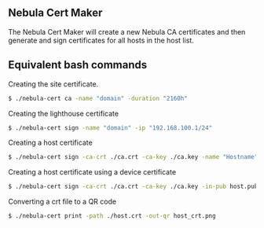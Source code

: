 ## Nebula Cert Maker

The Nebula Cert Maker will create a new Nebula CA certificates and then generate and sign certificates for all hosts in the host list. 

## Equivalent bash commands

Creating the site certificate.

```bash
$ ./nebula-cert ca -name "domain" -duration "2160h" 
```

Creating the lighthouse certificate

```bash
$ ./nebula-cert sign -name "domain" -ip "192.168.100.1/24"
```

Creating a host certificate

```bash
$ ./nebula-cert sign -ca-crt ./ca.crt -ca-key ./ca.key -name "Hostname" -ip "192.168.100.100/24" -groups "client_devices,admin_group_3,devs"
```

  
Creating a host certificate using a device certificate

```bash
$ ./nebula-cert sign -ca-crt ./ca.crt -ca-key ./ca.key -in-pub host.pub -name "Hostname" -ip "192.168.100.100/24" -groups "client_devices,admin_group_3,devs"
```

Converting a crt file to a QR code

```bash
$ ./nebula-cert print -path ./host.crt -out-qr host_crt.png
```